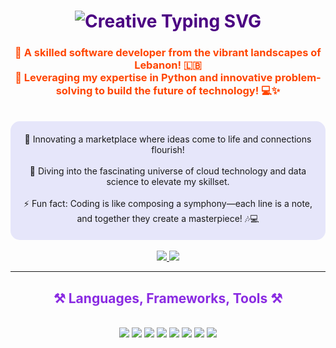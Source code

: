 <h1 align="center" style="color: #4B0082;">
    <img src="https://readme-typing-svg.herokuapp.com?font=Righteous&size=30&center=true&vCenter=true&width=500&height=130&duration=4000&pause=1000&lines=%F0%9F%91%A8%E2%80%8D%F0%9F%92%BB+Hello,+world!+%F0%9F%8C%8D;%F0%9F%92%BB+Code+is+poetry.;%F0%9F%92%BB+And+I%E2%80%99m+writing+my+masterpiece." alt="Creative Typing SVG" />
</h1>

<h3 align="center" style="color: #FF4500;">
  🌟 A skilled software developer from the vibrant landscapes of Lebanon! 🇱🇧 <br>
  🚀 Leveraging my expertise in Python and innovative problem-solving to build the future of technology! 💻✨
</h3>

<br/>

<div align="center" style="background-color: #E6E6FA; border-radius: 15px; padding: 20px;">
  🔭 Innovating a marketplace where ideas come to life and connections flourish!<br><br>
  🌱 Diving into the fascinating universe of cloud technology and data science to elevate my skillset.<br><br>
  ⚡ Fun fact: Coding is like composing a symphony—each line is a note, and together they create a masterpiece! 🎶💻
</div>

<br/>

<div align="center"> 
  <a href="mailto:mohammad77.2002@gmail.com">
    <img src="https://img.shields.io/badge/Gmail-333333?style=for-the-badge&logo=gmail&logoColor=red" />
  </a>
  <a href="https://www.linkedin.com/in/mohamad-al-mokdad/" target="_blank">
    <img src="https://img.shields.io/badge/LinkedIn-0077B5?style=for-the-badge&logo=linkedin&logoColor=white" />
  </a>
</div>

<hr/>

<h2 align="center" style="color: #8A2BE2;">⚒️ Languages, Frameworks, Tools ⚒️</h2>
<br/>

<div align="center">
    <img src="https://img.shields.io/badge/Python-3.8-FFD43B?style=for-the-badge&logo=python&logoColor=white" />
    <img src="https://img.shields.io/badge/JavaScript-ES6-F7DF1E?style=for-the-badge&logo=javascript&logoColor=black" />
    <img src="https://img.shields.io/badge/HTML5-E34F26?style=for-the-badge&logo=html5&logoColor=white" />
    <img src="https://img.shields.io/badge/CSS3-1572B6?style=for-the-badge&logo=css3&logoColor=white" />
    <img src="https://img.shields.io/badge/React-61DAFB?style=for-the-badge&logo=react&logoColor=black" />
    <img src="https://img.shields.io/badge/Node.js-339933?style=for-the-badge&logo=node.js&logoColor=white" />
    <img src="https://img.shields.io/badge/Cloud-Cloudflare-FFCC00?style=for-the-badge&logo=cloudflare&logoColor=black" />
    <img src="https://img.shields.io/badge/Data_Science-DataCamp-29B1B8?style=for-the-badge&logo=datacamp&logoColor=white" />
</div>
